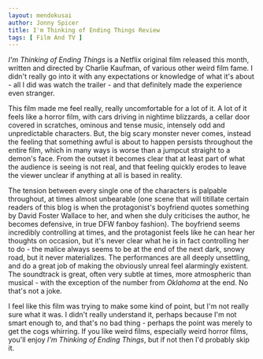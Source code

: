 ```yaml
---
layout: mendokusai
author: Jonny Spicer
title: I'm Thinking of Ending Things Review
tags: [ Film And TV ]
---
```

*I'm Thinking of Ending Things* is a Netflix original film released this month, written and directed by Charlie Kaufman, of various other weird film fame. I didn't really go into it
with any expectations or knowledge of what it's about - all I did was watch the trailer - and that definitely made the experience even stranger.

This film made me feel really, really uncomfortable for a lot of it. A lot of it feels like a horror film, with cars driving in nightime blizzards, a cellar door covered in scratches,
ominous and tense music, intensely odd and unpredictable characters. But, the big scary monster never comes, instead the feeling that something awful is about to happen persists
throughout the entire film, which in many ways is worse than a jumpcut straight to a demon's face. From the outset it becomes clear that at least part of what the audience is
seeing is not real, and that feeling quickly erodes to leave the viewer unclear if anything at all is based in reality.

The tension between every single one of the characters is palpable throughout, at times almost unbearable (one scene that will titillate certain readers of this blog is when the
protagonist's boyfriend quotes something by David Foster Wallace to her, and when she duly criticises the author, he becomes defensive, in true DFW fanboy fashion). The boyfriend
seems incredibly controlling at times, and the protagonist feels like he can hear her thoughts on occasion, but it's never clear what he is in fact controlling her to do - the malice
always seems to be at the end of the next dark, snowy road, but it never materializes. The performances are all deeply unsettling, and do a great job of making the obviously unreal
feel alarmingly existent. The soundtrack is great, often very subtle at times, more atmospheric than musical - with the exception of the number from *Oklahoma* at the end. No that's
not a joke.

I feel like this film was trying to make some kind of point, but I'm not really sure what it was. I didn't really understand it, perhaps because I'm not smart enough to, and that's no
bad thing - perhaps the point was merely to get the cogs whirring. If you like weird films, especially weird horror films, you'll enjoy *I'm Thinking of Ending Things*, but if not
then I'd probably skip it.

